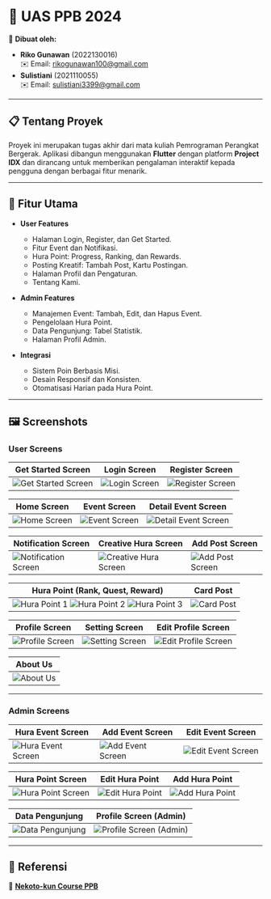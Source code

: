 # 🌟 **UAS PPB 2024**

📅 **Dibuat oleh:**  
- **Riko Gunawan** (2022130016)  
  ✉️ Email: [rikogunawan100@gmail.com](mailto:rikogunawan100@gmail.com)  
- **Sulistiani** (2021110055)  
  ✉️ Email: [sulistiani3399@gmail.com](mailto:sulistiani3399@gmail.com)  

---

## 📋 **Tentang Proyek**
Proyek ini merupakan tugas akhir dari mata kuliah Pemrograman Perangkat Bergerak. Aplikasi dibangun menggunakan **Flutter** dengan platform **Project IDX** dan dirancang untuk memberikan pengalaman interaktif kepada pengguna dengan berbagai fitur menarik.  

---

## 🌟 **Fitur Utama**
- **User Features**  
  - Halaman Login, Register, dan Get Started.  
  - Fitur Event dan Notifikasi.  
  - Hura Point: Progress, Ranking, dan Rewards.  
  - Posting Kreatif: Tambah Post, Kartu Postingan.  
  - Halaman Profil dan Pengaturan.  
  - Tentang Kami.

- **Admin Features**  
  - Manajemen Event: Tambah, Edit, dan Hapus Event.  
  - Pengelolaan Hura Point.  
  - Data Pengunjung: Tabel Statistik.  
  - Halaman Profil Admin.  

- **Integrasi**  
  - Sistem Poin Berbasis Misi.  
  - Desain Responsif dan Konsisten.  
  - Otomatisasi Harian pada Hura Point.  

---

## 🖼️ **Screenshots**  

### **User Screens**  

| Get Started Screen | Login Screen | Register Screen |
|--------------------|--------------|------------------|
| ![Get Started Screen](https://github.com/user-attachments/assets/9b435803-c138-4807-ac13-ed00cd78beea) | ![Login Screen](https://github.com/user-attachments/assets/e306c41d-180b-434f-b52b-96269c1c44e7) | ![Register Screen](https://github.com/user-attachments/assets/9dafa544-d30d-4f07-a6a8-93db24336597) |

| Home Screen | Event Screen | Detail Event Screen |
|-------------|--------------|---------------------|
| ![Home Screen](https://github.com/user-attachments/assets/f1fc84c6-b247-4dd9-804e-ef8a7f9cb46d) | ![Event Screen](https://github.com/user-attachments/assets/cffb513d-5126-4b8d-b507-63471218b79e) | ![Detail Event Screen](https://github.com/user-attachments/assets/7221dcab-cff0-49bc-ba12-acc174a9da88) |

| Notification Screen | Creative Hura Screen | Add Post Screen |
|----------------------|-----------------------|-----------------|
| ![Notification Screen](https://github.com/user-attachments/assets/847fb34a-a8bd-4288-8e43-21182f2bfc7e) | ![Creative Hura Screen](https://github.com/user-attachments/assets/83dd452e-b679-4978-9a0c-283271106659) | ![Add Post Screen](https://github.com/user-attachments/assets/6c9d09c7-c788-4c0d-8342-913c83c3e67a) |

| Hura Point (Rank, Quest, Reward) | Card Post |
|---------------------------------|-----------|
| ![Hura Point 1](https://github.com/user-attachments/assets/d1bed7aa-7920-40b2-b910-53908fd1d3b5) ![Hura Point 2](https://github.com/user-attachments/assets/a4c381d8-1ac8-49a5-96eb-ec10df27dcbf) ![Hura Point 3](https://github.com/user-attachments/assets/ac9ef933-44c9-473c-9c68-6876eff99f02) | ![Card Post](https://github.com/user-attachments/assets/6f9865fa-3129-4277-936b-6e0928274029) |

| Profile Screen | Setting Screen | Edit Profile Screen |
|----------------|----------------|----------------------|
| ![Profile Screen](https://github.com/user-attachments/assets/63c656c2-4daf-4e14-b66a-fa6ce72ca849) | ![Setting Screen](https://github.com/user-attachments/assets/38182fdd-ae9e-4f5f-8ef8-d3ccfcf0140b) | ![Edit Profile Screen](https://github.com/user-attachments/assets/9cc3da4e-c94a-4692-842f-be46a71966b5) |

| About Us |
|----------|
| ![About Us](https://github.com/user-attachments/assets/13a031e9-7265-4f81-ba10-65402bd89683) |

---

### **Admin Screens**

| Hura Event Screen | Add Event Screen | Edit Event Screen |
|-------------------|------------------|-------------------|
| ![Hura Event Screen](https://github.com/user-attachments/assets/86b25742-b247-41d9-b410-6404f95b5c3b) | ![Add Event Screen](https://github.com/user-attachments/assets/c1ded1b0-56ee-48f1-b938-1330d5e35210) | ![Edit Event Screen](https://github.com/user-attachments/assets/ef2148ac-077a-4633-9386-067007bda6ff) |

| Hura Point Screen | Edit Hura Point | Add Hura Point |
|-------------------|-----------------|----------------|
| ![Hura Point Screen](https://github.com/user-attachments/assets/088f7dcc-dc40-426b-a734-4c7e156c927e) | ![Edit Hura Point](https://github.com/user-attachments/assets/fe6d389a-f73a-4c29-a3d0-33091767deb2) | ![Add Hura Point](https://github.com/user-attachments/assets/01313c7c-7bcd-4325-a944-d83ebe8f3d0a) |

| Data Pengunjung | Profile Screen (Admin) |
|-----------------|-------------------------|
| ![Data Pengunjung](https://github.com/user-attachments/assets/38b76b10-c794-46a9-837a-2f77ac9c3cce) | ![Profile Screen (Admin)](https://github.com/user-attachments/assets/566888a4-3d2a-4672-81d0-214922e63803) |

---

## 📂 **Referensi**
📘 [**Nekoto-kun Course PPB**](https://nekoto-kun.github.io/course-ppb/docs/intro)  
